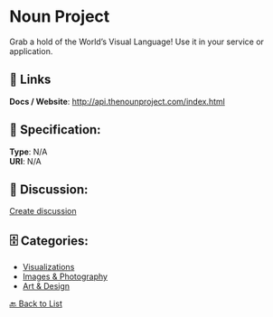 # Noun Project


Grab a hold of the World’s Visual Language! Use it in your service or application.

##  🔗 Links
**Docs / Website**: http://api.thenounproject.com/index.html

## 🧬 Specification:
**Type**: N/A  
**URI**: N/A

## 💬 Discussion:
[Create discussion](https://github.com/apis-list/apis-list/discussions/new)

## 🗄️ Categories:
- [Visualizations](https://github.com/apis-list/apis-list#visualizations)
- [Images & Photography](https://github.com/apis-list/apis-list#images--photography)
- [Art & Design](https://github.com/apis-list/apis-list#art--design)




[🔙 Back to List](https://github.com/apis-list/apis-list)
